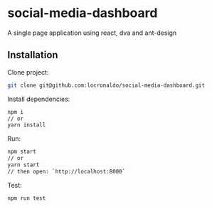 # social-media-dashboard
A single page application using react, dva and ant-design

## Installation

Clone project:
```bash
git clone git@github.com:locronaldo/social-media-dashboard.git
```

Install dependencies: 
```bash
npm i 
// or 
yarn install
```

Run:
```bash
npm start
// or 
yarn start
// then open: `http://localhost:8000`
```

Test:
```bash
npm run test
```


